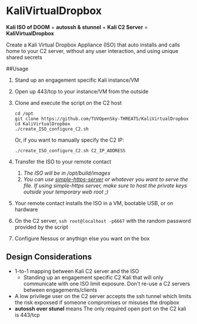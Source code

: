 # KaliVirtualDropbox

**Kali ISO of DOOM** + **autossh & stunnel** + **Kali C2 Server** = **KaliVirtualDropbox**  

Create a Kali Virtual Dropbox Appliance (ISO) that auto installs and calls home to your C2 server, without any user interaction, and using unique shared secrets 

##Usage

1) Stand up an engagement specific Kali instance/VM
1) Open up 443/tcp to your instance/VM from the outside
1) Clone and execute the script on the C2 host
      ```
      cd /opt
      git clone https://github.com/TUVOpenSky-THREATS/KaliVirtualDropbox
      cd KaliVirtualDropbox
      ./create_ISO_configure_C2.sh
      ```
      Or, if you want to manually specify the C2 IP:
      ```
      ./create_ISO_configure_C2.sh C2_IP_ADDRESS
      ```
      
1) Transfer the ISO to your remote contact
    1) *The ISO will be in /opt/build/images*
    1) *You can use [simple-https-server](https://gist.github.com/dergachev/7028596) or whatever you want to serve the file. If using simple-https server, make sure to host the private keys outside your temporary web root ;)*
1) Your remote contact installs the ISO in a VM, bootable USB, or on hardware
1) On the C2 server, ```ssh root@localhost -p6667``` with the random password provided by the script
1) Configure Nessus or anythign else you want on the box 

## Design Considerations
 
* 1-to-1 mapping between Kali C2 server and the ISO
  * Standing up an engagement specific C2 Kali that will only communicate with one ISO limit exposure. Don't re-use a C2 servers between engagements/clients   
* A low privilege user on the C2 server accepts the ssh tunnel which limits the risk expoxsed if someone compromises or misuses the dropbox
* **autossh over stunel** means The only required open port on the C2 kali is 443/tcp 
